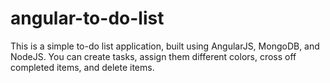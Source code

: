 # angular-to-do-list
This is a simple to-do list application, built using AngularJS, MongoDB, and NodeJS.  You can create tasks, assign them different colors, cross off completed items, and delete items.
